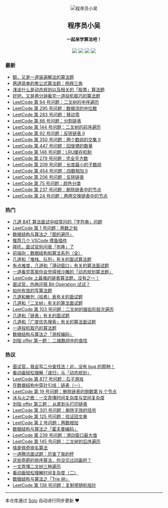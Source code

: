 <p align="center"><img alt="程序员小吴" src="https://ws2.sinaimg.cn/large/006tNc79gy1g1rpnuhm5aj30400400sr.jpg"></p><h2 align="center">
程序员小吴
</h2>

<h4 align="center">一起来学算法吧！</h4>
<p align="center"><a title="程序员小吴" target="_blank" href="https://github.com/MisterBooo/solo-blog"><img src="https://img.shields.io/github/last-commit/MisterBooo/solo-blog.svg?style=flat-square&color=FF9900"></a>
<a title="GitHub repo size in bytes" target="_blank" href="https://github.com/MisterBooo/solo-blog"><img src="https://img.shields.io/github/repo-size/MisterBooo/solo-blog.svg?style=flat-square"></a>
<a title="Solo Version" target="_blank" href="https://github.com/b3log/solo/releases"><img src="https://img.shields.io/badge/solo-3.5.0-f1e05a.svg?style=flat-square&color=blueviolet"></a>
<a title="Hits" target="_blank" href="https://github.com/b3log/hits"><img src="https://hits.b3log.org/MisterBooo/solo-blog.svg"></a></p>

### 最新

* [额，又是一道装逼解法的算法题](https://cxyxiaowu.com/articles/2019/05/10/1557458021224.html)
* [两道简单的套公式算法题：杨辉三角](https://cxyxiaowu.com/articles/2019/05/09/1557392099247.html)
* [浅谈什么是动态规划以及相关的「股票」算法题](https://cxyxiaowu.com/articles/2019/05/07/1557231410240.html)
* [好吧，又是两分钟看完一道投机取巧的算法题](https://cxyxiaowu.com/articles/2019/05/06/1557124810279.html)
* [LeetCode 第 94 号问题：二叉树的中序遍历](https://cxyxiaowu.com/articles/2019/05/02/1556786660534.html)
* [LeetCode 第 295 号问题：数据流的中位数](https://cxyxiaowu.com/articles/2019/05/02/1556786660316.html)
* [LeetCode 第 283 号问题：移动零](https://cxyxiaowu.com/articles/2019/05/02/1556786660066.html)
* [LeetCode 第 86 号问题：分割链表](https://cxyxiaowu.com/articles/2019/05/02/1556786659839.html)
* [LeetCode 第 144 号问题：二叉树的前序遍历](https://cxyxiaowu.com/articles/2019/05/02/1556786659638.html)
* [LeetCode 第 92 号问题：反转链表 II](https://cxyxiaowu.com/articles/2019/05/02/1556786659440.html)
* [LeetCode 第 350 号问题：两个数组的交集 II](https://cxyxiaowu.com/articles/2019/05/02/1556786659226.html)
* [LeetCode 第 447 号问题：回旋镖的数量](https://cxyxiaowu.com/articles/2019/05/02/1556786659017.html)
* [LeetCode 第 146 号问题：LRU缓存机制](https://cxyxiaowu.com/articles/2019/05/02/1556786658813.html)
* [LeetCode 第 279 号问题：完全平方数](https://cxyxiaowu.com/articles/2019/05/02/1556786658607.html)
* [LeetCode 第 209 号问题：长度最小的子数组](https://cxyxiaowu.com/articles/2019/05/02/1556786658420.html)
* [LeetCode 第 454 号问题：四数相加 II](https://cxyxiaowu.com/articles/2019/05/02/1556786658212.html)
* [LeetCode 第 206 号问题：反转链表](https://cxyxiaowu.com/articles/2019/05/02/1556786658024.html)
* [LeetCode 第 75 号问题：颜色分类](https://cxyxiaowu.com/articles/2019/05/02/1556786657812.html)
* [LeetCode 第 237 号问题：删除链表中的节点](https://cxyxiaowu.com/articles/2019/05/02/1556786657610.html)
* [LeetCode 第 24 号问题：两两交换链表中的节点](https://cxyxiaowu.com/articles/2019/05/02/1556786657408.html)

### 热门

* [几道 BAT 算法面试中经常问的「字符串」问题](https://cxyxiaowu.com/articles/2019/04/04/1554346311679.html)
* [LeetCode 第 1 号问题：两数之和](https://cxyxiaowu.com/articles/2019/05/02/1556786654178.html)
* [数据结构与算法之「图的遍历」](https://cxyxiaowu.com/articles/2019/04/04/1554346295967.html)
* [推荐几个 VSCode 摸鱼插件](https://cxyxiaowu.com/articles/2019/04/04/1554346017185.html)
* [拜托，面试官别问我「布隆」了](https://cxyxiaowu.com/articles/2019/04/04/1554346263604.html)
* [前端向：数据结构和算法系列（全）](https://cxyxiaowu.com/articles/2019/04/08/1554728305261.html)
* [几道和「堆栈、队列」有关的面试算法题](https://cxyxiaowu.com/articles/2019/04/04/1554346239748.html)
* [有点难度，几道和「滑动窗口」有关的算法面试题](https://cxyxiaowu.com/articles/2019/04/22/1555895369845.html)
* [ 一道看完答案你会觉得很沙雕的「动态规划算法题」](https://cxyxiaowu.com/articles/2019/04/04/1554345998552.html)
* [LeetCode 上最难的链表算法题，没有之一！](https://cxyxiaowu.com/articles/2019/04/09/1554772744018.html)
* [面试官，你再问我 Bit Operation 试试？](https://cxyxiaowu.com/articles/2019/04/04/1554345859032.html)
* [如何有效的写算法题](https://cxyxiaowu.com/articles/2019/04/26/1556242192308.html)
* [几道和散列（哈希）表有关的面试题](https://cxyxiaowu.com/articles/2019/04/04/1554346179486.html)
* [几道和「二叉树」有关的算法面试题](https://cxyxiaowu.com/articles/2019/04/04/1554346221327.html)
* [LeetCode 第 103 号问题：二叉树的锯齿形层次遍历](https://cxyxiaowu.com/articles/2019/05/02/1556786649446.html)
* [几道和「链表」有关的面试题](https://cxyxiaowu.com/articles/2019/04/04/1554346134716.html)
* [几道和「广度优先搜索」有关的算法面试题](https://cxyxiaowu.com/articles/2019/04/04/1554346201873.html)
* [一道投机取巧的算法题](https://cxyxiaowu.com/articles/2019/04/29/1556508989155.html)
* [数据结构与算法之「游程编码」](https://cxyxiaowu.com/articles/2019/04/04/1554345832785.html)
* [剑指 offer 第一题： 二维数组中的查找](https://cxyxiaowu.com/articles/2019/04/04/1554345885751.html)

### 热议

* [面试官，我会写二分查找法！对，没有 bug 的那种！](https://cxyxiaowu.com/articles/2019/04/30/1556588055143.html)
* [看动画轻松理解「递归」与「动态规划」](https://cxyxiaowu.com/articles/2019/04/04/1554345266086.html)
* [LeetCode 第 877 号问题：石子游戏](https://cxyxiaowu.com/articles/2019/05/02/1556786653110.html)
* [在数据结构中穿针引线：链表（一）](https://cxyxiaowu.com/articles/2019/04/04/1554344901784.html)
* [LeetCode 第 19 号问题：删除链表的倒数第 N 个节点](https://cxyxiaowu.com/articles/2019/05/02/1556786655969.html)
* [冰与火之歌：一文弄懂时间复杂度与空间复杂度](https://cxyxiaowu.com/articles/2019/04/04/1554345342924.html)
* [剑指 offer 第三题： 从尾到头打印链表](https://cxyxiaowu.com/articles/2019/04/04/1554346046750.html)
* [LeetCode 第 301 号问题：删除无效的括号](https://cxyxiaowu.com/articles/2019/05/02/1556786649706.html)
* [LeetCode 第 125 号问题：验证回文串](https://cxyxiaowu.com/articles/2019/05/02/1556786654811.html)
* [LeetCode 第 2 号问题：两数相加](https://cxyxiaowu.com/articles/2019/05/02/1556786651623.html)
* [数据结构与算法之「霍夫曼编码」](https://cxyxiaowu.com/articles/2019/04/04/1554345591851.html)
* [LeetCode 第 239 号问题：滑动窗口最大值](https://cxyxiaowu.com/articles/2019/05/02/1556786656176.html)
* [LeetCode 第 145 号问题：二叉树的后序遍历](https://cxyxiaowu.com/articles/2019/05/02/1556786652870.html)
* [啥是佩奇排名算法](https://cxyxiaowu.com/articles/2019/04/04/1554345464060.html)
* [一道腾讯面试题：厉害了我的杯](https://cxyxiaowu.com/articles/2019/04/04/1554345379337.html)
* [这些奇葩的排序算法，你没见过动画吧？](https://cxyxiaowu.com/articles/2019/04/04/1554344734354.html)
* [一文弄懂二叉树三种遍历](https://cxyxiaowu.com/articles/2019/04/04/1554345077929.html)
* [看动画轻松理解时间复杂度（二）](https://cxyxiaowu.com/articles/2019/04/04/1554345130826.html)
* [数据结构与算法之「Trie 树」](https://cxyxiaowu.com/articles/2019/04/04/1554345200705.html)
* [LeetCode 第 138 号问题：复制带随机指针](https://cxyxiaowu.com/articles/2019/05/02/1556786655242.html)

---

本仓库通过 [Solo](https://github.com/b3log/solo) 自动进行同步更新 ❤️ 
